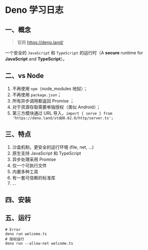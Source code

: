 # Deno 学习日志

## 一、概念

> 官网 https://deno.land/

一个安全的 `JavaScript` 和 `TypeScript` 的运行时（A **secure** runtime for **JavaScript** and **TypeScript**）。

## 二、vs Node

1. 不再使用 `npm`（node_modules 地狱）；
2. 不再使用 `package.json`；
3. 所有异步调用都返回 Promise ；
4. 对于资源存取需要单独授权（类似 Android）；
5. 第三方模块通过 URL 导入，`import { serve } from 'https://deno.land/std@0.62.0/http/server.ts';`

## 三、特点

1. 沙盒机制，更安全的运行环境 (file, net, ...)
2. 原生支持 JavaScript 和 TypeScript
3. 异步处理采用 Promise
4. 仅一个可执行文件
5. 内置多种工具
6. 有一套可信赖的标准库
7. ...

## 四、安装



## 五、运行

  ```
# Error
deno run welcome.ts
# 授权运行
deno run --allow-net welcome.ts
  ```



